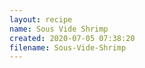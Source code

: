```yaml
---
layout: recipe
name: Sous Vide Shrimp
created: 2020-07-05 07:38:20
filename: Sous-Vide-Shrimp
---
```

